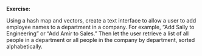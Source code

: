 **Exercise:** 

Using a hash map and vectors, create a text interface to allow a user to add employee names to a department in a company.
For example, “Add Sally to Engineering” or “Add Amir to Sales.”
Then let the user retrieve a list of all people in a department or all people in the company by department, sorted alphabetically.
